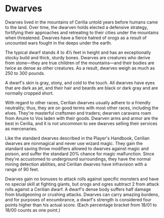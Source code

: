 # Dwarves

Dwarves lived in the mountains of Cerilia untold years before humans came to the land. Over time, the dwarven holds elected a defensive strategy, fortifying their approaches and retreating to their cities under the mountains when threatened. Dwarves have a fierce hatred of orogs as a result of uncounted wars fought in the deeps under the earth.

The typical dwarf stands 4 to 4½ feet in height and has an exceptionally stocky build and thick, sturdy bones. Dwarves are creatures who derive from stone—they are true children of the mountains—and their bodies are twice as dense as other creatures. As a result, dwarves weigh as much as 250 to 300 pounds.

A dwarf's skin is gray, stony, and cold to the touch. All dwarves have eyes that are dark as jet, and their hair and beards are black or dark gray and are normally cropped short.

With regard to other races, Cerilian dwarves usually adhere to a friendly neutrality; thus, they are on good terms with most other races, including the elves. They're masterful craftsmen and traders; dwarven caravans roam from Anuire to Vos laden with their goods. Dwarven arms and armor are the best in Cerilia, and it is not uncommon to see dwarves selling their services as mercenaries.

Like the standard dwarves described in the Player's Handbook, Cerilian dwarves are nonmagical and never use wizard magic. They gain the standard saving throw modifiers allowed to dwarves against magic and poison, and suffer the standard 20% chance for magic malfunction. Since they're accustomed to underground surroundings, they have the normal mining detection abilities, and Cerilian dwarves have infravision with a range of 90 feet.

Dwarves gain no bonuses to attack rolls against specific monsters and have no special skill at fighting giants, but orogs and ogres subtract 2 from attack rolls against a Cerilian dwarf. A dwarf's dense body suffers half damage from bludgeoning or crushing attacks. Dwarves can carry amazing burdens, and for purposes of encumbrance, a dwarf's strength is considered four points higher than his actual score. (Each percentage bracket from 18/01 to 18/00 counts as one point.)
